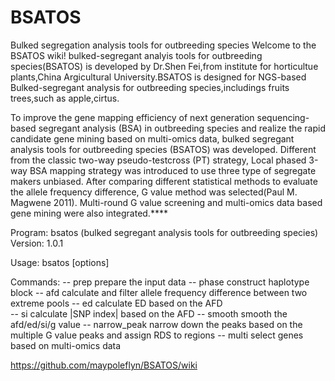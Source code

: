 # BSATOS
Bulked segregation analysis tools for outbreeding species
Welcome to the BSATOS wiki! bulked-segregant analyis tools for outbreeding species(BSATOS) is developed by Dr.Shen Fei,from institute for horticultue plants,China Argicultural University.BSATOS is designed for NGS-based Bulked-segregant analysis for outbreeding species,includings fruits trees,such as apple,cirtus.

To improve the gene mapping efficiency of next generation sequencing-based segregant analysis (BSA) in outbreeding species and realize the rapid candidate gene mining based on multi-omics data, bulked segregant analysis tools for outbreeding species (BSATOS) was developed. Different from the classic two-way pseudo-testcross (PT) strategy, Local phased 3-way BSA mapping strategy was introduced to use three type of segregate makers unbiased. After comparing different statistical methods to evaluate the allele frequency difference, G value method was selected(Paul M. Magwene 2011). Multi-round G value screening and multi-omics data based gene mining were also integrated.****





Program: bsatos (bulked segregant analysis tools for outbreeding species)
Version: 1.0.1

Usage:  bsatos <command> [options]

Commands:
  -- prep    prepare the input data
  -- phase   construct haplotype block 
  -- afd     calculate and filter allele frequency difference between two extreme pools
  -- ed      calculate ED based on the AFD  
  -- si      calculate |SNP index| based on the AFD
  -- smooth  smooth the afd/ed/si/g value 
  -- narrow_peak narrow down the peaks based on the multiple G value peaks and assign RDS to regions
  -- multi select genes based on multi-omics data 


https://github.com/maypoleflyn/BSATOS/wiki

